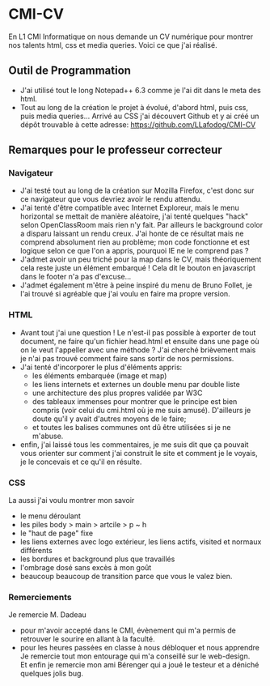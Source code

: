 CMI-CV
======

En L1 CMI Informatique on nous demande un CV numérique pour montrer nos talents html, css et media queries. Voici ce que j'ai réalisé.


## Outil de Programmation  
* J'ai utilisé tout le long Notepad++ 6.3 comme je l'ai dit dans le meta des html. 
* Tout au long de la création le projet à évolué, d'abord html, puis css, puis media queries... Arrivé au CSS j'ai
  découvert Github et y ai créé un dépôt trouvable à cette adresse: https://github.com/LLafodog/CMI-CV  


## Remarques pour le professeur correcteur   
### Navigateur
* J'ai testé tout au long de la création sur Mozilla Firefox, c'est donc sur ce navigateur que vous devriez avoir
  le rendu attendu.
* J'ai tenté d'être compatible avec Internet Exploreur, mais le menu horizontal se mettait de manière aléatoire, j'ai
  tenté quelques "hack" selon OpenClassRoom mais rien n'y fait. Par ailleurs le background color a disparu laissant
  un rendu creux. J'ai honte de ce résultat mais ne comprend absolument rien au problème; mon code fonctionne et est
  logique selon ce que l'on a appris, pourquoi IE ne le comprend pas ?
* J'admet avoir un peu triché pour la map dans le CV, mais théoriquement cela reste juste un élément embarqué ! Cela dit le bouton en javascript dans le footer n'a pas d'excuse... 
* J'admet également m'être à peine inspiré du menu de Bruno Follet, je l'ai trouvé si agréable que j'ai voulu en faire ma propre version.  


### HTML  
* Avant tout j'ai une question ! Le <head> n'est-il pas possible à exporter de tout document, ne faire qu'un fichier head.html et ensuite dans une page où on le veut l'appeller avec une méthode ? J'ai cherché brièvement mais je n'ai pas trouvé comment faire sans sortir de nos permissions.
* J'ai tenté d'incorporer le plus d'éléments appris:
    * les éléments embarquée (image et map)
    * les liens internets et externes un double menu par double liste
    * une architecture des plus propres validée par W3C
    * des tableaux immenses pour montrer que le principe est bien compris (voir celui du cmi.html où je me suis amusé). D'ailleurs je doute qu'il y avait d'autres moyens de le faire;
    * et toutes les balises communes ont dû être utilisées si je ne m'abuse.
* enfin, j'ai laissé tous les commentaires, je me suis dit que ça pouvait vous orienter sur comment j'ai construit le site et comment je le voyais, je le concevais et ce qu'il en résulte.  


### CSS  
La aussi j'ai voulu montrer mon savoir
* le menu déroulant
* les piles body > main > artcile > p ~ h
* le "haut de page" fixe
* les liens externes avec logo extérieur, les liens actifs, visited et normaux différents
* les bordures et background plus que travaillés
* l'ombrage dosé sans excès à mon goût
* beaucoup beaucoup de transition parce que vous le valez bien.  


### Remerciements   
Je remercie M. Dadeau 
* pour m'avoir accepté dans le CMI, évènement qui m'a permis de retrouver le sourire en allant à la faculté.
* pour les heures passées en classe à nous débloquer et nous apprendre  
Je remercie tout mon entourage qui m'a conseillé sur le web-design.  
Et enfin je remercie mon ami Bérenger qui a joué le testeur et a déniché quelques jolis bug.  
